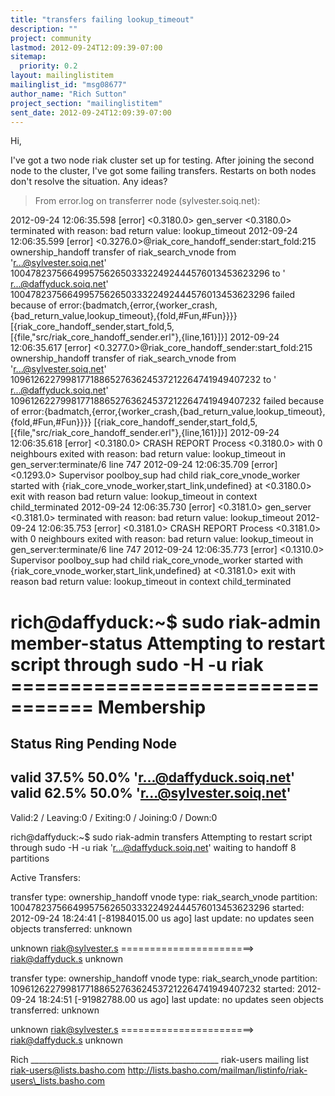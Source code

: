 ```yaml
---
title: "transfers failing lookup_timeout"
description: ""
project: community
lastmod: 2012-09-24T12:09:39-07:00
sitemap:
  priority: 0.2
layout: mailinglistitem
mailinglist_id: "msg08677"
author_name: "Rich Sutton"
project_section: "mailinglistitem"
sent_date: 2012-09-24T12:09:39-07:00
---
```



Hi,

I've got a two node riak cluster set up for testing. After joining the
second node to the cluster, I've got some failing transfers. Restarts on
both nodes don't resolve the situation. Any ideas?

>From error.log on transferrer node (sylvester.soiq.net):

2012-09-24 12:06:35.598 [error] <0.3180.0> gen\_server <0.3180.0> terminated
with reason: bad return value: lookup\_timeout
2012-09-24 12:06:35.599 [error]
<0.3276.0>@riak\_core\_handoff\_sender:start\_fold:215 ownership\_handoff
transfer of riak\_search\_vnode from 'r...@sylvester.soiq.net'
1004782375664995756265033322492444576013453623296 to '
r...@daffyduck.soiq.net' 1004782375664995756265033322492444576013453623296
failed because of
error:{badmatch,{error,{worker\_crash,{bad\_return\_value,lookup\_timeout},{fold,#Fun,#Fun}}}}
[{riak\_core\_handoff\_sender,start\_fold,5,[{file,"src/riak\_core\_handoff\_sender.erl"},{line,161}]}]
2012-09-24 12:06:35.617 [error]
<0.3277.0>@riak\_core\_handoff\_sender:start\_fold:215 ownership\_handoff
transfer of riak\_search\_vnode from 'r...@sylvester.soiq.net'
1096126227998177188652763624537212264741949407232 to '
r...@daffyduck.soiq.net' 1096126227998177188652763624537212264741949407232
failed because of
error:{badmatch,{error,{worker\_crash,{bad\_return\_value,lookup\_timeout},{fold,#Fun,#Fun}}}}
[{riak\_core\_handoff\_sender,start\_fold,5,[{file,"src/riak\_core\_handoff\_sender.erl"},{line,161}]}]
2012-09-24 12:06:35.618 [error] <0.3180.0> CRASH REPORT Process <0.3180.0>
with 0 neighbours exited with reason: bad return value: lookup\_timeout in
gen\_server:terminate/6 line 747
2012-09-24 12:06:35.709 [error] <0.1293.0> Supervisor poolboy\_sup had child
riak\_core\_vnode\_worker started with
{riak\_core\_vnode\_worker,start\_link,undefined} at <0.3180.0> exit with
reason bad return value: lookup\_timeout in context child\_terminated
2012-09-24 12:06:35.730 [error] <0.3181.0> gen\_server <0.3181.0> terminated
with reason: bad return value: lookup\_timeout
2012-09-24 12:06:35.753 [error] <0.3181.0> CRASH REPORT Process <0.3181.0>
with 0 neighbours exited with reason: bad return value: lookup\_timeout in
gen\_server:terminate/6 line 747
2012-09-24 12:06:35.773 [error] <0.1310.0> Supervisor poolboy\_sup had child
riak\_core\_vnode\_worker started with
{riak\_core\_vnode\_worker,start\_link,undefined} at <0.3181.0> exit with
reason bad return value: lookup\_timeout in context child\_terminated


rich@daffyduck:~$ sudo riak-admin member-status
Attempting to restart script through sudo -H -u riak
================================= Membership
==================================
Status Ring Pending Node
-------------------------------------------------------------------------------
valid 37.5% 50.0% 'r...@daffyduck.soiq.net'
valid 62.5% 50.0% 'r...@sylvester.soiq.net'
-------------------------------------------------------------------------------
Valid:2 / Leaving:0 / Exiting:0 / Joining:0 / Down:0

rich@daffyduck:~$ sudo riak-admin transfers
Attempting to restart script through sudo -H -u riak
'r...@daffyduck.soiq.net' waiting to handoff 8 partitions

Active Transfers:

transfer type: ownership\_handoff
vnode type: riak\_search\_vnode
partition: 1004782375664995756265033322492444576013453623296
started: 2012-09-24 18:24:41 [-81984015.00 us ago]
last update: no updates seen
objects transferred: unknown

 unknown
riak@sylvester.s =======================> riak@daffyduck.s
 unknown

transfer type: ownership\_handoff
vnode type: riak\_search\_vnode
partition: 1096126227998177188652763624537212264741949407232
started: 2012-09-24 18:24:51 [-91982788.00 us ago]
last update: no updates seen
objects transferred: unknown

 unknown
riak@sylvester.s =======================> riak@daffyduck.s
 unknown

Rich
\_\_\_\_\_\_\_\_\_\_\_\_\_\_\_\_\_\_\_\_\_\_\_\_\_\_\_\_\_\_\_\_\_\_\_\_\_\_\_\_\_\_\_\_\_\_\_
riak-users mailing list
riak-users@lists.basho.com
http://lists.basho.com/mailman/listinfo/riak-users\_lists.basho.com


